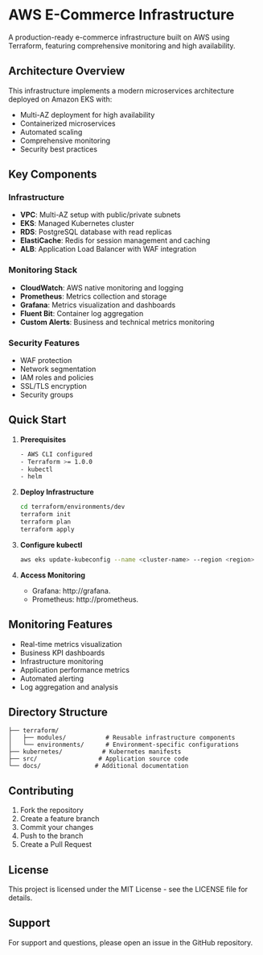 # AWS E-Commerce Infrastructure

A production-ready e-commerce infrastructure built on AWS using Terraform, featuring comprehensive monitoring and high availability.

## Architecture Overview

This infrastructure implements a modern microservices architecture deployed on Amazon EKS with:
- Multi-AZ deployment for high availability
- Containerized microservices
- Automated scaling
- Comprehensive monitoring
- Security best practices

## Key Components

### Infrastructure
- **VPC**: Multi-AZ setup with public/private subnets
- **EKS**: Managed Kubernetes cluster
- **RDS**: PostgreSQL database with read replicas
- **ElastiCache**: Redis for session management and caching
- **ALB**: Application Load Balancer with WAF integration

### Monitoring Stack
- **CloudWatch**: AWS native monitoring and logging
- **Prometheus**: Metrics collection and storage
- **Grafana**: Metrics visualization and dashboards
- **Fluent Bit**: Container log aggregation
- **Custom Alerts**: Business and technical metrics monitoring

### Security Features
- WAF protection
- Network segmentation
- IAM roles and policies
- SSL/TLS encryption
- Security groups

## Quick Start

1. **Prerequisites**
   ```bash
   - AWS CLI configured
   - Terraform >= 1.0.0
   - kubectl
   - helm
   ```

2. **Deploy Infrastructure**
   ```bash
   cd terraform/environments/dev
   terraform init
   terraform plan
   terraform apply
   ```

3. **Configure kubectl**
   ```bash
   aws eks update-kubeconfig --name <cluster-name> --region <region>
   ```

4. **Access Monitoring**
   - Grafana: http://grafana.<your-domain>
   - Prometheus: http://prometheus.<your-domain>

## Monitoring Features

- Real-time metrics visualization
- Business KPI dashboards
- Infrastructure monitoring
- Application performance metrics
- Automated alerting
- Log aggregation and analysis

## Directory Structure
```
├── terraform/
│   ├── modules/           # Reusable infrastructure components
│   └── environments/      # Environment-specific configurations
├── kubernetes/           # Kubernetes manifests
├── src/                 # Application source code
└── docs/               # Additional documentation
```

## Contributing

1. Fork the repository
2. Create a feature branch
3. Commit your changes
4. Push to the branch
5. Create a Pull Request

## License

This project is licensed under the MIT License - see the LICENSE file for details.

## Support

For support and questions, please open an issue in the GitHub repository.